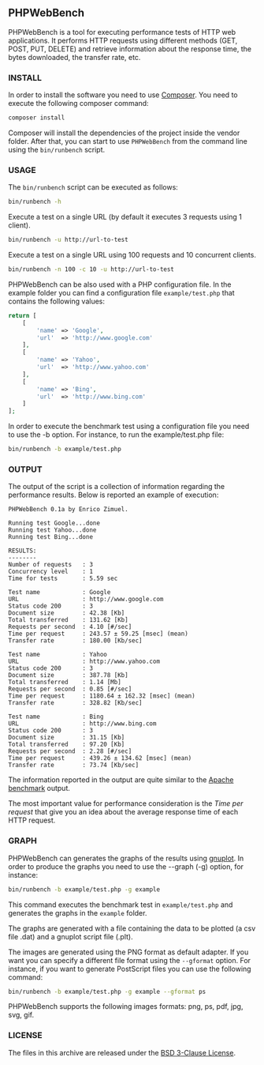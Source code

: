## PHPWebBench

PHPWebBench is a tool for executing performance tests of HTTP web applications.
It performs HTTP requests using different methods (GET, POST, PUT, DELETE) and retrieve
information about the response time, the bytes downloaded, the transfer rate, etc.


### INSTALL

In order to install the software you need to use [Composer](http://getcomposer.org/).
You need to execute the following composer command:

```bash
composer install
```

Composer will install the dependencies of the project inside the vendor folder.
After that, you can start to use `PHPWebBench` from the command line using the
`bin/runbench` script.

### USAGE

The `bin/runbench` script can be executed as follows:

```bash
bin/runbench -h
```

Execute a test on a single URL (by default it executes 3 requests using 1 client).

```bash
bin/runbench -u http://url-to-test
```

Execute a test on a single URL using 100 requests and 10 concurrent clients.

```bash
bin/runbench -n 100 -c 10 -u http://url-to-test
```

PHPWebBench can be also used with a PHP configuration file. In the example folder you can
find a configuration file `example/test.php` that contains the following
values:

```php
return [
    [
        'name' => 'Google',
        'url'  => 'http://www.google.com'
    ],
    [
        'name' => 'Yahoo',
        'url'  => 'http://www.yahoo.com'
    ],
    [
        'name' => 'Bing',
        'url'  => 'http://www.bing.com'
    ]
];
```

In order to execute the benchmark test using a configuration file you need to
use the -b option. For instance, to run the example/test.php file:

```bash
bin/runbench -b example/test.php
```

### OUTPUT

The output of the script is a collection of information regarding the performance
results. Below is reported an example of execution:

```
PHPWebBench 0.1a by Enrico Zimuel.

Running test Google...done
Running test Yahoo...done
Running test Bing...done

RESULTS:
--------
Number of requests   : 3
Concurrency level    : 1
Time for tests       : 5.59 sec

Test name            : Google
URL                  : http://www.google.com
Status code 200      : 3
Document size        : 42.38 [Kb]
Total transferred    : 131.62 [Kb]
Requests per second  : 4.10 [#/sec]
Time per request     : 243.57 ± 59.25 [msec] (mean)
Transfer rate        : 180.00 [Kb/sec]

Test name            : Yahoo
URL                  : http://www.yahoo.com
Status code 200      : 3
Document size        : 387.78 [Kb]
Total transferred    : 1.14 [Mb]
Requests per second  : 0.85 [#/sec]
Time per request     : 1180.64 ± 162.32 [msec] (mean)
Transfer rate        : 328.82 [Kb/sec]

Test name            : Bing
URL                  : http://www.bing.com
Status code 200      : 3
Document size        : 31.15 [Kb]
Total transferred    : 97.20 [Kb]
Requests per second  : 2.28 [#/sec]
Time per request     : 439.26 ± 134.62 [msec] (mean)
Transfer rate        : 73.74 [Kb/sec]
```

The information reported in the output are quite similar to the
[Apache benchmark](http://httpd.apache.org/docs/2.2/programs/ab.html) output.

The most important value for performance consideration is the *Time per request*
that give you an idea about the average response time of each HTTP request.

### GRAPH

PHPWebBench can generates the graphs of the results using [gnuplot](http://www.gnuplot.info/).
In order to produce the graphs you need to use the --graph (-g) option, for instance:

```bash
bin/runbench -b example/test.php -g example
```

This command executes the benchmark test in `example/test.php` and generates the
graphs in the `example` folder.

The graphs are generated with a file containing the data to be plotted (a csv
file .dat) and a gnuplot script file (.plt).

The images are generated using the PNG format as default adapter. If you want
you can specify a different file format using the `--gformat` option.
For instance, if you want to generate PostScript files you can use the following
command:

```bash
bin/runbench -b example/test.php -g example --gformat ps
```

PHPWebBench supports the following images formats: png, ps, pdf, jpg, svg, gif.


### LICENSE

The files in this archive are released under the
[BSD 3-Clause License](http://opensource.org/licenses/BSD-3-Clause).
